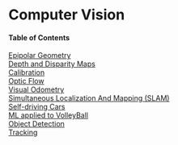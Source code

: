 # Computer Vision
#### Table of Contents   
[Epipolar Geometry]()  
[Depth and Disparity Maps]()     
[Calibration]()   
[Optic Flow]()  
[Visual Odometry]()  
[Simultaneous Localization And Mapping (SLAM)]()  
[Self-driving Cars](https://github.com/wallaceloos/Computer_Vision/tree/master/self-driving)  
[ML applied to VolleyBall](https://github.com/wallaceloos/Computer_Vision/blob/master/volleyball/readme.md)  
[Object Detection]()  
[Tracking]()  
